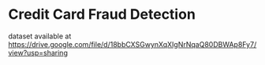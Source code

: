 # Credit Card Fraud Detection
dataset available at https://drive.google.com/file/d/18bbCXSGwynXqXIgNrNqaQ80DBWAp8Fy7/view?usp=sharing

